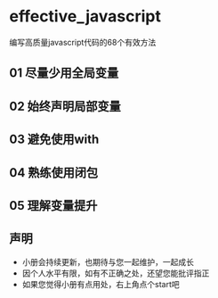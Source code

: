 # effective_javascript
编写高质量javascript代码的68个有效方法

## 01 尽量少用全局变量

## 02 始终声明局部变量

## 03 避免使用with

## 04 熟练使用闭包

## 05 理解变量提升

## 声明
- 小册会持续更新，也期待与您一起维护，一起成长
- 因个人水平有限，如有不正确之处，还望您能批评指正
- 如果您觉得小册有点用处，右上角点个start吧
